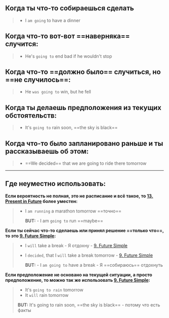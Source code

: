 ## Когда ты что-то собираешься сделать

> - I `am going` to have a dinner

## Когда что-то вот-вот ==наверняка== случится:

> - He's `going to` end bad if he wouldn't stop

## Когда что-то ==должно было== случиться, но ==не случилось==:

> - He `was going to` win, but he fell

## Когда ты делаешь предположения из текущих обстоятельств:

> - It's `going to` rain soon, ==the sky is black==

## Когда что-то было запланировано раньше и ты рассказываешь об этом:

> - ==We decided== that we are going to ride there tomorrow

---- 

## Где неуместно использовать:

**Если вероятность не полная, это не расписание и всё такое, то [13. Present in Future](../Tenses/13.%20Present%20in%20Future.md) более уместен:**
> - I `am running` a marathon tomorrow ==точно==
>   
>   **BUT:** - I am `going to` run ==maybe==

**Если ты сейчас что-то сделаешь или принял решение ==только что==, то это [9. Future Simple](../Tenses/9.%20Future%20Simple.md):**
> - I `will` take a break - Я отдохну - [9. Future Simple](../Tenses/9.%20Future%20Simple.md)
> - I `decided`, that I `will` take a break tomorrow - [9. Future Simple](../Tenses/9.%20Future%20Simple.md)
>   
>   **BUT:** - I `am going to` have a break - Я ==собираюсь== отдохнуть

**Если предположение не основано на текущей ситуации, а просто предположение, то можно так же использовать [9. Future Simple](../Tenses/9.%20Future%20Simple.md):**
>- It's `going to rain` tomorrow
>- It `will` rain tomorrow
>
>**BUT:** It's going to rain soon, ==the sky is black== - потому что есть факты